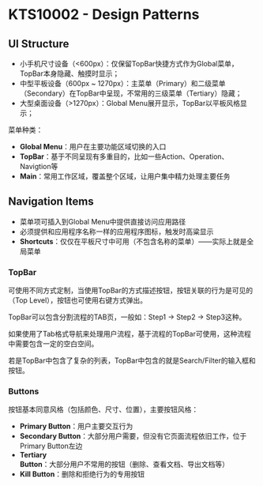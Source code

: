 # KTS10002 - Design Patterns

## UI Structure

* 小手机尺寸设备（&lt;600px）：仅保留TopBar快捷方式作为Global菜单，TopBar本身隐藏、触摸时显示；
* 中型平板设备（600px ~ 1270px）：主菜单（Primary）和二级菜单（Secondary）在TopBar中呈现，不常用的三级菜单（Tertiary）隐藏；
* 大型桌面设备（&gt;1270px）：Global Menu展开显示，TopBar以平板风格显示；

菜单种类：

* **Global Menu**：用户在主要功能区域切换的入口
* **TopBar**：基于不同呈现有多重目的，比如一些Action、Operation、Navigtion等
* **Main**：常用工作区域，覆盖整个区域，让用户集中精力处理主要任务

## Navigation Items

* 菜单项可插入到Global Menu中提供直接访问应用路径
* 必须提供和应用程序名称一样的应用程序图标，触发时高粱显示
* **Shortcuts**：仅仅在平板尺寸中可用（不包含名称的菜单）——实际上就是全局菜单

### TopBar

可使用不同方式定制，当使用TopBar的方式描述按钮，按钮关联的行为是可见的（Top Level），按钮也可使用右键方式弹出。

TopBar可以包含分割流程的TAB页，一般如：Step1 -&gt; Step2 -&gt; Step3这种。

如果使用了Tab格式导航来处理用户流程，基于流程的TopBar可使用，这种流程中需要包含一定的空白空间。

若是TopBar中包含了复杂的列表，TopBar中包含的就是Search/Filter的输入框和按钮。

### Buttons

按钮基本同意风格（包括颜色、尺寸、位置），主要按钮风格：

* **Primary Button**：用户主要交互行为
* **Secondary Button**：大部分用户需要，但没有它页面流程依旧工作，位于Primary Button左边
* **Tertiary Button**：大部分用户不常用的按钮（删除、查看文档、导出文档等）
* **Kill Button**：删除和拒绝行为的专用按钮



